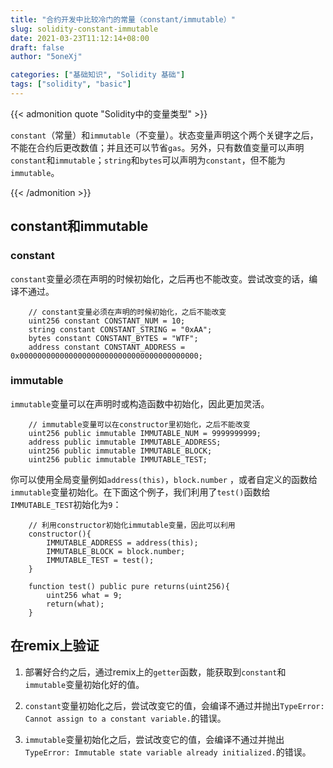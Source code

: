 ```yaml
---
title: "合约开发中比较冷门的常量（constant/immutable）"
slug: solidity-constant-immutable
date: 2021-03-23T11:12:14+08:00
draft: false
author: "5oneXj"

categories: ["基础知识", "Solidity 基础"]
tags: ["solidity", "basic"]
---
```


{{< admonition quote "Solidity中的变量类型" >}}

`constant`（常量）和`immutable`（不变量）。状态变量声明这个两个关键字之后，不能在合约后更改数值；并且还可以节省`gas`。另外，只有数值变量可以声明`constant`和`immutable`；`string`和`bytes`可以声明为`constant`，但不能为`immutable`。

{{< /admonition >}}

## constant和immutable
### constant
`constant`变量必须在声明的时候初始化，之后再也不能改变。尝试改变的话，编译不通过。
``` solidity
    // constant变量必须在声明的时候初始化，之后不能改变
    uint256 constant CONSTANT_NUM = 10;
    string constant CONSTANT_STRING = "0xAA";
    bytes constant CONSTANT_BYTES = "WTF";
    address constant CONSTANT_ADDRESS = 0x0000000000000000000000000000000000000000;
```
### immutable
`immutable`变量可以在声明时或构造函数中初始化，因此更加灵活。
``` solidity
    // immutable变量可以在constructor里初始化，之后不能改变
    uint256 public immutable IMMUTABLE_NUM = 9999999999;
    address public immutable IMMUTABLE_ADDRESS;
    uint256 public immutable IMMUTABLE_BLOCK;
    uint256 public immutable IMMUTABLE_TEST;
```
你可以使用全局变量例如`address(this)`，`block.number` ，或者自定义的函数给`immutable`变量初始化。在下面这个例子，我们利用了`test()`函数给`IMMUTABLE_TEST`初始化为`9`：
``` solidity
    // 利用constructor初始化immutable变量，因此可以利用
    constructor(){
        IMMUTABLE_ADDRESS = address(this);
        IMMUTABLE_BLOCK = block.number;
        IMMUTABLE_TEST = test();
    }

    function test() public pure returns(uint256){
        uint256 what = 9;
        return(what);
    }
```

## 在remix上验证
1. 部署好合约之后，通过remix上的`getter`函数，能获取到`constant`和`immutable`变量初始化好的值。

2. `constant`变量初始化之后，尝试改变它的值，会编译不通过并抛出`TypeError: Cannot assign to a constant variable.`的错误。

3. `immutable`变量初始化之后，尝试改变它的值，会编译不通过并抛出`TypeError: Immutable state variable already initialized.`的错误。
